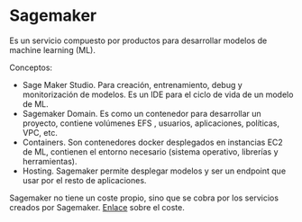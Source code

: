 # Sagemaker

Es un servicio compuesto por productos para desarrollar modelos de machine learning (ML).

Conceptos:

- Sage Maker Studio. Para creación, entrenamiento, debug y monitorización de modelos. Es un IDE para el ciclo de vida de un modelo de ML.
- Sagemaker Domain. Es como un contenedor para desarrollar un proyecto, contiene volúmenes EFS , usuarios, aplicaciones, políticas, VPC, etc.
- Containers. Son contenedores docker desplegados en instancias EC2 de ML, contienen el entorno necesario (sistema operativo, librerías y herramientas).
- Hosting. Sagemaker permite desplegar modelos y ser un endpoint que usar por el resto de aplicaciones.

Sagemaker no tiene un coste propio, sino que se cobra por los servicios creados por Sagemaker. [Enlace](https://aws.amazon.com/es/sagemaker/pricing/) sobre el coste.
